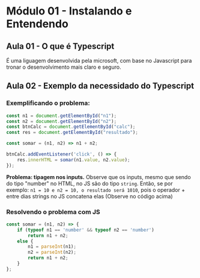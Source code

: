 # Módulo 01 - Instalando e Entendendo

## Aula 01 - O que é Typescript
É uma liguagem desenvolvida pela microsoft, com base no Javascript para tronar o desenvolvimento mais claro e seguro.

## Aula 02 - Exemplo da necessidado do Typescript
### Exemplificando o problema:
```js
const n1 = document.getElementById("n1");
const n2 = document.getElementById("n2");
const btnCalc = document.getElementById("calc");
const res = document.getElementById("resultado");

const somar = (n1, n2) => n1 + n2;

btnCalc.addEventListener('click', () => {
    res.innerHTML = somar(n1.value, n2.value);
});
```
**Problema: tipagem nos inputs.**
Observe que os inputs, mesmo que sendo do tipo "number" no HTML, no JS são do tipo `string`.
Então, se por exemplo:
`n1 = 10 e n2 = 10, o resultado será 1010`, pois o operador + entre dias strings no JS concatena elas (Observe no código acima)

### Resolvendo o problema com JS
```js
const somar = (n1, n2) => {
    if (typeof n1 == 'number' && typeof n2 == 'number') 
        return n1 + n2;
    else {
        n1 = parseInt(n1);
        n2 = parseInt(n2);
        return n1 + n2;
    }
};
```